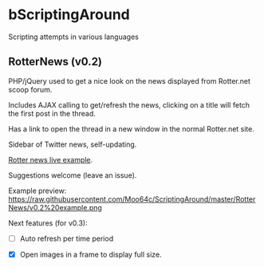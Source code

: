 bScriptingAround
===============

Scripting attempts in various languages


RotterNews (v0.2)
------

PHP/jQuery used to get a nice look on the news displayed from Rotter.net scoop forum.

Includes AJAX calling to get/refresh the news, clicking on a title will fetch the first post in the thread.

Has a link to open the thread in a new window in the normal Rotter.net site.

Sidebar of Twitter news, self-updating.

[Rotter news live example]. 

Suggestions welcome (leave an issue).

Example preview:
https://raw.githubusercontent.com/Moo64c/ScriptingAround/master/RotterNews/v0.2%20example.png

Next features (for v0.3):
 - [ ] Auto refresh per time period
 - [x] Open images in a frame to display full size.


[Rotter news live example]:http://rotternews.2fh.co/RotterNews/
